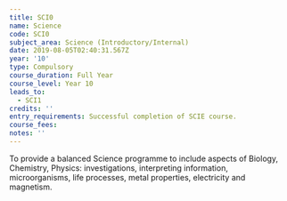 ```yaml
---
title: SCI0
name: Science
code: SCI0
subject_area: Science (Introductory/Internal)
date: 2019-08-05T02:40:31.567Z
year: '10'
type: Compulsory
course_duration: Full Year
course_level: Year 10
leads_to:
  - SCI1
credits: ''
entry_requirements: Successful completion of SCIE course.
course_fees: 
notes: ''
---
```

To provide a balanced Science programme to include aspects of Biology, Chemistry, Physics: investigations, interpreting information, microorganisms, life processes, metal properties, electricity and magnetism.
